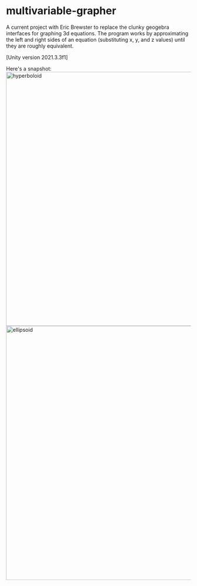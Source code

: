# multivariable-grapher
A current project with Eric Brewster to replace the clunky geogebra interfaces for graphing 3d equations. The program works by approximating the left and right sides of an equation (substituting x, y, and z values) until they are roughly equivalent.

[Unity version 2021.3.3f1]

Here's a snapshot:
<img width="691" alt="hyperboloid" src="https://user-images.githubusercontent.com/68410154/200147613-aa09c8e5-0c1a-4866-8d99-d8e6d929e28a.png">
<img width="691" alt="ellipsoid" src="https://user-images.githubusercontent.com/68410154/200147623-56b5e333-62a3-480b-92c0-34e3fc280534.png">
